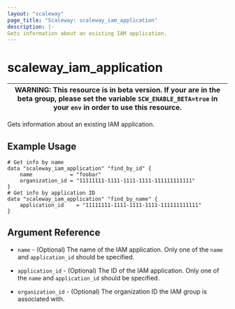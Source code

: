 ```yaml
---
layout: "scaleway"
page_title: "Scaleway: scaleway_iam_application"
description: |-
Gets information about an existing IAM application.
---
```


# scaleway_iam_application

| WARNING: This resource is in beta version. If your are in the beta group, please set the variable `SCW_ENABLE_BETA=true` in your `env` in order to use this resource. |
|-----------------------------------------------------------------------------------------------------------------------------------------------------------------------|

Gets information about an existing IAM application.

## Example Usage

```hcl
# Get info by name
data "scaleway_iam_application" "find_by_id" { 
    name            = "foobar"
    organization_id = "11111111-1111-1111-1111-111111111111"
}
# Get info by application ID
data "scaleway_iam_application" "find_by_name" {
    application_id    = "11111111-1111-1111-1111-111111111111"
}
```

## Argument Reference

- `name` - (Optional) The name of the IAM application.
  Only one of the `name` and `application_id` should be specified.

- `application_id` - (Optional) The ID of the IAM application.
  Only one of the `name` and `application_id` should be specified.

- `organization_id` - (Optional) The organization ID the IAM group is associated with.
